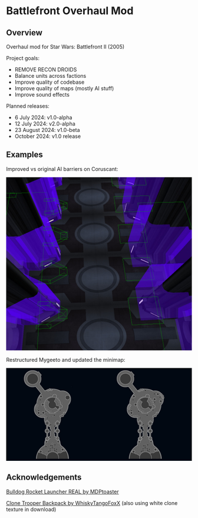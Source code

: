# Battlefront Overhaul Mod

## Overview

Overhaul mod for Star Wars: Battlefront II (2005)

Project goals:
- REMOVE RECON DROIDS
- Balance units across factions
- Improve quality of codebase
- Improve quality of maps (mostly AI stuff)
- Improve sound effects

Planned releases:
- 6 July 2024: v1.0-alpha
- 12 July 2024: v2.0-alpha
- 23 August 2024: v1.0-beta
- October 2024: v1.0 release

## Examples

Improved vs original AI barriers on Coruscant:

![coruscant improved ai barriers](https://github.com/toothpaste-main/battlefront-overhaul-mod/blob/main/gallery/cor1_barriers.jpg?raw=true)

Restructured Mygeeto and updated the minimap:

![mygeeto map changes](https://github.com/toothpaste-main/battlefront-overhaul-mod/blob/main/gallery/myg1_map.jpg?raw=true)

## Acknowledgements

[Bulldog Rocket Launcher REAL by MDPtoaster](https://www.moddb.com/games/star-wars-battlefront-ii/addons/bulldog-rocket-launcher-real)

[Clone Trooper Backpack by WhiskyTangoFoxX](http://www.gametoast.com/viewtopic.php?f=64&t=34240&sid=0c447f05685aa54007c80ea8b547b48a) (also using white clone texture in download)
